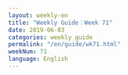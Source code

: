 ```yaml
---
layout: weekly-en
title: "Weekly Guide：Week 71"
date: 2019-06-03
categories: weekly guide
permalink: "/en/guide/wk71.html"
weekNum: 71
language: English
---
```

